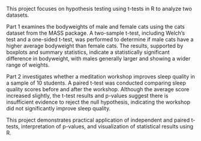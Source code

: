 This project focuses on hypothesis testing using t-tests in R to analyze two datasets.

Part 1 examines the bodyweights of male and female cats using the cats dataset from the MASS package. A two-sample t-test, including Welch’s test and a one-sided t-test, was performed to determine if male cats have a higher average bodyweight than female cats. The results, supported by boxplots and summary statistics, indicate a statistically significant difference in bodyweight, with males generally larger and showing a wider range of weights.

Part 2 investigates whether a meditation workshop improves sleep quality in a sample of 10 students. A paired t-test was conducted comparing sleep quality scores before and after the workshop. Although the average score increased slightly, the t-test results and p-values suggest there is insufficient evidence to reject the null hypothesis, indicating the workshop did not significantly improve sleep quality.

This project demonstrates practical application of independent and paired t-tests, interpretation of p-values, and visualization of statistical results using R.
